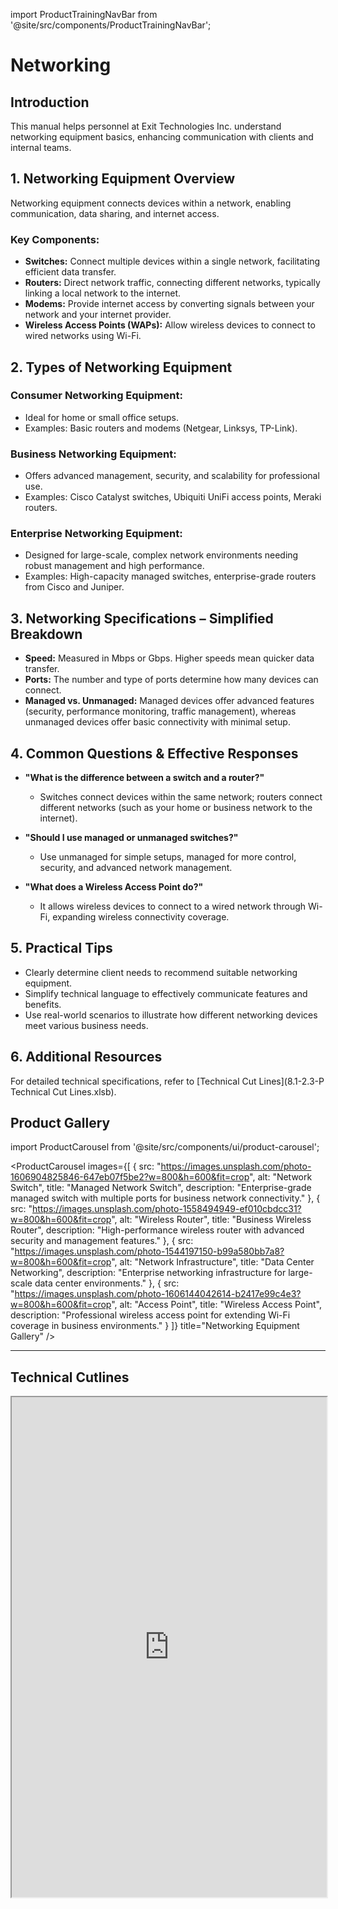 import ProductTrainingNavBar from '@site/src/components/ProductTrainingNavBar';

<ProductTrainingNavBar />

# Networking

## Introduction
This manual helps personnel at Exit Technologies Inc. understand networking equipment basics, enhancing communication with clients and internal teams.

## 1. Networking Equipment Overview
Networking equipment connects devices within a network, enabling communication, data sharing, and internet access.

### Key Components:
- **Switches:** Connect multiple devices within a single network, facilitating efficient data transfer.
- **Routers:** Direct network traffic, connecting different networks, typically linking a local network to the internet.
- **Modems:** Provide internet access by converting signals between your network and your internet provider.
- **Wireless Access Points (WAPs):** Allow wireless devices to connect to wired networks using Wi-Fi.

## 2. Types of Networking Equipment
### Consumer Networking Equipment:
- Ideal for home or small office setups.
- Examples: Basic routers and modems (Netgear, Linksys, TP-Link).

### Business Networking Equipment:
- Offers advanced management, security, and scalability for professional use.
- Examples: Cisco Catalyst switches, Ubiquiti UniFi access points, Meraki routers.

### Enterprise Networking Equipment:
- Designed for large-scale, complex network environments needing robust management and high performance.
- Examples: High-capacity managed switches, enterprise-grade routers from Cisco and Juniper.

## 3. Networking Specifications – Simplified Breakdown
- **Speed:** Measured in Mbps or Gbps. Higher speeds mean quicker data transfer.
- **Ports:** The number and type of ports determine how many devices can connect.
- **Managed vs. Unmanaged:** Managed devices offer advanced features (security, performance monitoring, traffic management), whereas unmanaged devices offer basic connectivity with minimal setup.

## 4. Common Questions & Effective Responses
- **"What is the difference between a switch and a router?"**
  - Switches connect devices within the same network; routers connect different networks (such as your home or business network to the internet).

- **"Should I use managed or unmanaged switches?"**
  - Use unmanaged for simple setups, managed for more control, security, and advanced network management.

- **"What does a Wireless Access Point do?"**
  - It allows wireless devices to connect to a wired network through Wi-Fi, expanding wireless connectivity coverage.

## 5. Practical Tips
- Clearly determine client needs to recommend suitable networking equipment.
- Simplify technical language to effectively communicate features and benefits.
- Use real-world scenarios to illustrate how different networking devices meet various business needs.

## 6. Additional Resources
For detailed technical specifications, refer to [Technical Cut Lines](8.1-2.3-P Technical Cut Lines.xlsb).

## Product Gallery

import ProductCarousel from '@site/src/components/ui/product-carousel';

<ProductCarousel 
  images={[
    {
      src: "https://images.unsplash.com/photo-1606904825846-647eb07f5be2?w=800&h=600&fit=crop",
      alt: "Network Switch",
      title: "Managed Network Switch",
      description: "Enterprise-grade managed switch with multiple ports for business network connectivity."
    },
    {
      src: "https://images.unsplash.com/photo-1558494949-ef010cbdcc31?w=800&h=600&fit=crop",
      alt: "Wireless Router",
      title: "Business Wireless Router",
      description: "High-performance wireless router with advanced security and management features."
    },
    {
      src: "https://images.unsplash.com/photo-1544197150-b99a580bb7a8?w=800&h=600&fit=crop",
      alt: "Network Infrastructure",
      title: "Data Center Networking",
      description: "Enterprise networking infrastructure for large-scale data center environments."
    },
    {
      src: "https://images.unsplash.com/photo-1606144042614-b2417e99c4e3?w=800&h=600&fit=crop",
      alt: "Access Point",
      title: "Wireless Access Point",
      description: "Professional wireless access point for extending Wi-Fi coverage in business environments."
    }
  ]}
  title="Networking Equipment Gallery"
/>

---

## Technical Cutlines

<iframe
  src="https://docs.google.com/spreadsheets/d/e/2PACX-1vRBKY_e6e1XBdjLn4WTFw5W5o5j8lyFAAsApDK6FXAvNri0Wh5QAVNY3hFJZTjNdg/pubhtml?widget=true&headers=false&gid=1345533357&single=true"
  width="100%"
  height="800"
  style={{ border: 'none', borderRadius: '8px' }}
  title="Technical Cutlines"
  allowFullScreen
></iframe> 